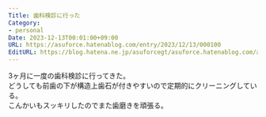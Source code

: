```yaml
---
Title: 歯科検診に行った
Category:
- personal
Date: 2023-12-13T00:01:00+09:00
URL: https://asuforce.hatenablog.com/entry/2023/12/13/000100
EditURL: https://blog.hatena.ne.jp/asuforcegt/asuforce.hatenablog.com/atom/entry/6801883189066871188
---
```


3ヶ月に一度の歯科検診に行ってきた。  
どうしても前歯の下が構造上歯石が付きやすいので定期的にクリーニングしている。  
こんかいもスッキリしたのでまた歯磨きを頑張る。
